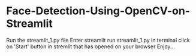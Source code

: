 # Face-Detection-Using-OpenCV-on-Streamlit
Run the streamlit_1.py file
Enter streamlit run streamlit_1.py in terminal
click on 'Start' button in stremlit that has opened on your browser
Enjoy...

